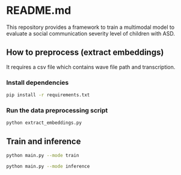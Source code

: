 # README.md

This repository provides a framework to train a multimodal model to evaluate a social communication severity level of children with ASD.

## How to preprocess (extract embeddings)
It requires a csv file which contains wave file path and transcription.

### Install dependencies
```bash
pip install -r requirements.txt
```
### Run the data preprocessing script
```bash
python extract_embeddings.py
```
## Train and inference
```bash
python main.py --mode train
```

```bash
python main.py --mode inference
```